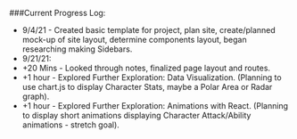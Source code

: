 ###Current Progress Log:
* 9/4/21 - Created basic template for project, plan site, create/planned mock-up of site layout, determine components layout, began researching making Sidebars.
* 9/21/21:
*   +20 Mins - Looked through notes, finalized page layout and routes.
*   +1 hour - Explored Further Exploration: Data Visualization.  (Planning to use chart.js to display Character Stats, maybe a Polar Area or Radar graph).
*   +1 hour - Explored Further Exploration: Animations with React. (Planning to display short animations displaying Character Attack/Ability animations - stretch goal).

